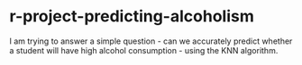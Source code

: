 # r-project-predicting-alcoholism
I am trying to answer a simple question - can we accurately predict whether a student will have high alcohol consumption - using the KNN algorithm.
